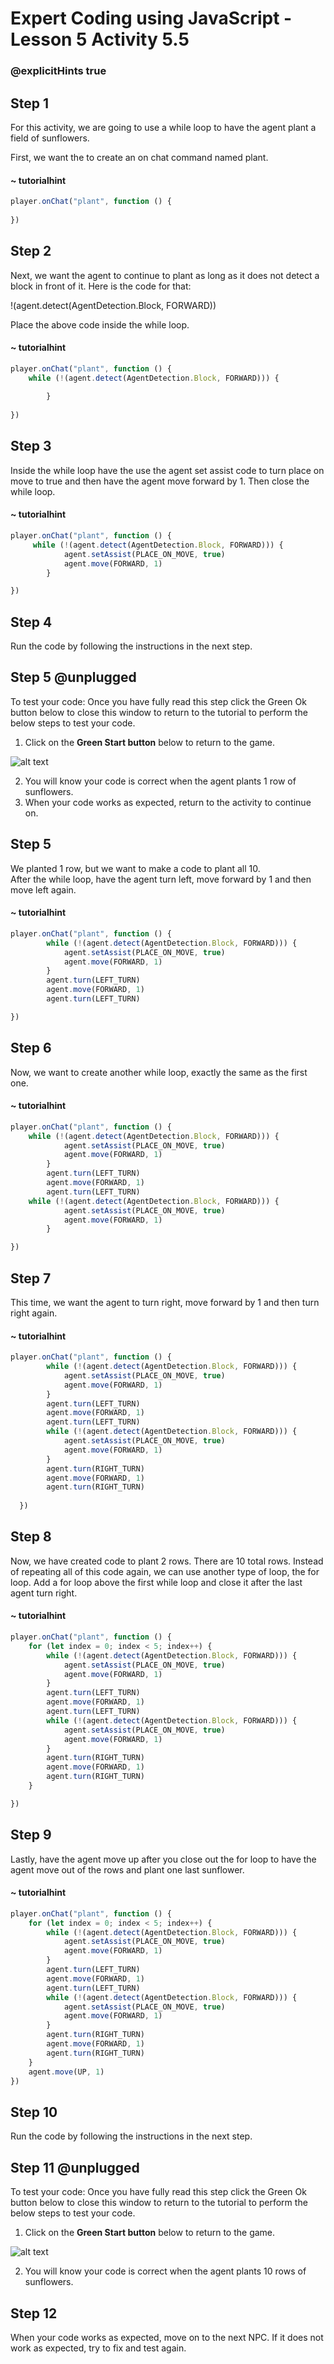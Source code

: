 # Expert Coding using JavaScript - Lesson 5 Activity 5.5
### @explicitHints true

  

## Step 1 

For this activity, we are going to use a while loop to have the agent plant a field of sunflowers. 

First, we want the to create an on chat command named plant.

#### ~ tutorialhint

```javascript
player.onChat("plant", function () {
 
})
```

## Step 2

Next, we want the agent to continue to plant as long as it does not detect a block in front of it.  Here is the code for that:

!(agent.detect(AgentDetection.Block, FORWARD))

Place the above code inside the while loop. 

#### ~ tutorialhint

```javascript
player.onChat("plant", function () {
    while (!(agent.detect(AgentDetection.Block, FORWARD))) {
            
        }
  
})
```

## Step 3
Inside the while loop have the use the agent set assist code to turn place on move to true and then have the agent move forward by 1. Then close the while loop. 


#### ~ tutorialhint

```javascript
player.onChat("plant", function () {
     while (!(agent.detect(AgentDetection.Block, FORWARD))) {
            agent.setAssist(PLACE_ON_MOVE, true)
            agent.move(FORWARD, 1)
        }

})
```

## Step 4

Run the code by following the instructions in the next step.


## Step 5 @unplugged
To test your code:
Once you have fully read this step click the Green Ok button below to close this window to return to the tutorial to perform the below steps to test your code.

1. Click on the **Green Start button** below to return to the game.

  
![alt text](https://expertjs.codingcredentials.com/Lesson1/1.1/1.JPG?raw=true  "Start")
  
2. You will know your code is correct when the agent plants 1 row of sunflowers. 
3. When your code works as expected, return to the activity to continue on. 


## Step 5
We planted 1 row, but we want to make a code to plant all 10.  
After the while loop, have the agent turn left, move forward by 1 and then move left again. 


#### ~ tutorialhint

```javascript
player.onChat("plant", function () {
        while (!(agent.detect(AgentDetection.Block, FORWARD))) {
            agent.setAssist(PLACE_ON_MOVE, true)
            agent.move(FORWARD, 1)
        }
        agent.turn(LEFT_TURN)
        agent.move(FORWARD, 1)
        agent.turn(LEFT_TURN)

})
```

## Step 6

Now, we want to create another while loop, exactly the same as the first one. 

#### ~ tutorialhint

```javascript
player.onChat("plant", function () {
    while (!(agent.detect(AgentDetection.Block, FORWARD))) {
            agent.setAssist(PLACE_ON_MOVE, true)
            agent.move(FORWARD, 1)
        }
        agent.turn(LEFT_TURN)
        agent.move(FORWARD, 1)
        agent.turn(LEFT_TURN)
    while (!(agent.detect(AgentDetection.Block, FORWARD))) {
            agent.setAssist(PLACE_ON_MOVE, true)
            agent.move(FORWARD, 1)
        }

})
```

## Step 7 
This time, we want the agent to turn right, move forward by 1 and then turn right again. 


#### ~ tutorialhint

```javascript
player.onChat("plant", function () {
        while (!(agent.detect(AgentDetection.Block, FORWARD))) {
            agent.setAssist(PLACE_ON_MOVE, true)
            agent.move(FORWARD, 1)
        }
        agent.turn(LEFT_TURN)
        agent.move(FORWARD, 1)
        agent.turn(LEFT_TURN)
        while (!(agent.detect(AgentDetection.Block, FORWARD))) {
            agent.setAssist(PLACE_ON_MOVE, true)
            agent.move(FORWARD, 1)
        }
        agent.turn(RIGHT_TURN)
        agent.move(FORWARD, 1)
        agent.turn(RIGHT_TURN)
    
  })
```
## Step 8
Now, we have created code to plant 2 rows. There are 10 total rows.  Instead of repeating all of this code again, we can use another type of loop, the for loop. 
Add a for loop above the first while loop and close it after the last agent turn right. 

#### ~ tutorialhint

```javascript
player.onChat("plant", function () {
    for (let index = 0; index < 5; index++) {
        while (!(agent.detect(AgentDetection.Block, FORWARD))) {
            agent.setAssist(PLACE_ON_MOVE, true)
            agent.move(FORWARD, 1)
        }
        agent.turn(LEFT_TURN)
        agent.move(FORWARD, 1)
        agent.turn(LEFT_TURN)
        while (!(agent.detect(AgentDetection.Block, FORWARD))) {
            agent.setAssist(PLACE_ON_MOVE, true)
            agent.move(FORWARD, 1)
        }
        agent.turn(RIGHT_TURN)
        agent.move(FORWARD, 1)
        agent.turn(RIGHT_TURN)
    }

})
```
## Step 9
Lastly, have the agent move up after you close out the for loop to have the agent move out of the rows and plant one last sunflower. 


#### ~ tutorialhint

```javascript
player.onChat("plant", function () {
    for (let index = 0; index < 5; index++) {
        while (!(agent.detect(AgentDetection.Block, FORWARD))) {
            agent.setAssist(PLACE_ON_MOVE, true)
            agent.move(FORWARD, 1)
        }
        agent.turn(LEFT_TURN)
        agent.move(FORWARD, 1)
        agent.turn(LEFT_TURN)
        while (!(agent.detect(AgentDetection.Block, FORWARD))) {
            agent.setAssist(PLACE_ON_MOVE, true)
            agent.move(FORWARD, 1)
        }
        agent.turn(RIGHT_TURN)
        agent.move(FORWARD, 1)
        agent.turn(RIGHT_TURN)
    }
    agent.move(UP, 1)
})
```

## Step 10

Run the code by following the instructions in the next step.


## Step 11 @unplugged
To test your code:
Once you have fully read this step click the Green Ok button below to close this window to return to the tutorial to perform the below steps to test your code.

1. Click on the **Green Start button** below to return to the game.

  
![alt text](https://expertjs.codingcredentials.com/Lesson1/1.1/1.JPG?raw=true  "Start")
  
2. You will know your code is correct when the agent plants 10 rows of sunflowers. 


## Step 12

When your code works as expected, move on to the next NPC. 
If it does not work as expected, try to fix and test again.
